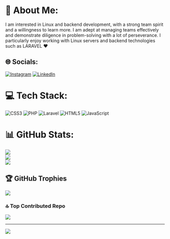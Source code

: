 # 💫 About Me:
I am interested in Linux and backend development, with a strong team spirit and a willingness to learn more. I am adept at managing teams effectively and demonstrate diligence in problem-solving with a lot of perseverance. I particularly enjoy working with Linux servers and backend technologies such as LARAVEL ♥


## 🌐 Socials:
[![Instagram](https://img.shields.io/badge/Instagram-%23E4405F.svg?logo=Instagram&logoColor=white)](https://instagram.com/mrsjdbn) [![LinkedIn](https://img.shields.io/badge/LinkedIn-%230077B5.svg?logo=linkedin&logoColor=white)](https://linkedin.com/in/sajjad-b-bb4930224) 

# 💻 Tech Stack:
![CSS3](https://img.shields.io/badge/css3-%231572B6.svg?style=for-the-badge&logo=css3&logoColor=white) ![PHP](https://img.shields.io/badge/php-%23777BB4.svg?style=for-the-badge&logo=php&logoColor=white) ![Laravel](https://img.shields.io/badge/laravel-%23FF2D20.svg?style=for-the-badge&logo=laravel&logoColor=white) ![HTML5](https://img.shields.io/badge/html5-%23E34F26.svg?style=for-the-badge&logo=html5&logoColor=white) ![JavaScript](https://img.shields.io/badge/javascript-%23323330.svg?style=for-the-badge&logo=javascript&logoColor=%23F7DF1E)
# 📊 GitHub Stats:
![](https://github-readme-stats.vercel.app/api?username=sajjadbandezadeh&theme=react&hide_border=false&include_all_commits=true&count_private=true)<br/>
![](https://nirzak-streak-stats.vercel.app/?user=sajjadbandezadeh&theme=react&hide_border=false)<br/>
![](https://github-readme-stats.vercel.app/api/top-langs/?username=sajjadbandezadeh&theme=react&hide_border=false&include_all_commits=true&count_private=true&layout=compact)

## 🏆 GitHub Trophies
![](https://github-profile-trophy.vercel.app/?username=sajjadbandezadeh&theme=radical&no-frame=false&no-bg=true&margin-w=4)

### 🔝 Top Contributed Repo
![](https://github-contributor-stats.vercel.app/api?username=sajjadbandezadeh&limit=5&theme=dark&combine_all_yearly_contributions=true)

---
[![](https://visitcount.itsvg.in/api?id=sajjadbandezadeh&icon=0&color=0)](https://visitcount.itsvg.in)

<!-- Proudly created with GPRM ( https://gprm.itsvg.in ) -->
